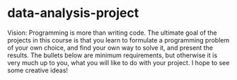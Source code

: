 # data-analysis-project #
Vision: Programming is more than writing code. The ultimate goal of the projects in this course is that you learn to formulate a programming problem of your own choice, and find your own way to solve it, and present the results. The bullets below are minimum requirements, but otherwise it is very much up to you, what you will like to do with your project. I hope to see some creative ideas!
